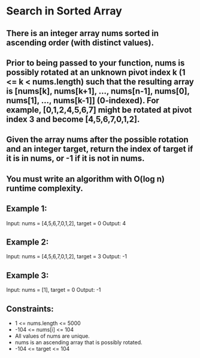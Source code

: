 # Search in Sorted Array

## There is an integer array nums sorted in ascending order (with distinct values).

## Prior to being passed to your function, nums is possibly rotated at an unknown pivot index k (1 <= k < nums.length) such that the resulting array is [nums[k], nums[k+1], ..., nums[n-1], nums[0], nums[1], ..., nums[k-1]] (0-indexed). For example, [0,1,2,4,5,6,7] might be rotated at pivot index 3 and become [4,5,6,7,0,1,2].

## Given the array nums after the possible rotation and an integer target, return the index of target if it is in nums, or -1 if it is not in nums.

## You must write an algorithm with O(log n) runtime complexity.

 

## Example 1:

Input: nums = [4,5,6,7,0,1,2], target = 0
Output: 4

## Example 2:

Input: nums = [4,5,6,7,0,1,2], target = 3
Output: -1

## Example 3:

Input: nums = [1], target = 0
Output: -1
 

## Constraints:

- 1 <= nums.length <= 5000
- -104 <= nums[i] <= 104
- All values of nums are unique.
- nums is an ascending array that is possibly rotated.
- -104 <= target <= 104